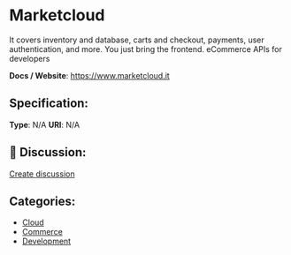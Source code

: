 # Marketcloud


It covers inventory and database, carts and checkout, payments, user authentication, and more.  You just bring the frontend. eCommerce APIs for developers

**Docs / Website**: https://www.marketcloud.it

## Specification:
**Type**:  N/A 
**URI**:  N/A 

## 💬 Discussion:
[Create discussion](https://github.com/apis-list/apis-list/discussions/new)

## Categories:
- [Cloud](https://github.com/apis-list/apis-list#cloud)
- [Commerce](https://github.com/apis-list/apis-list#commerce)
- [Development](https://github.com/apis-list/apis-list#development)



